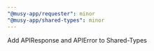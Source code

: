 ```yaml
---
"@musy-app/requester": minor
"@musy-app/shared-types": minor
---
```


Add APIResponse and APIError to Shared-Types

